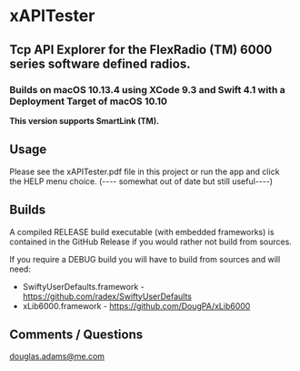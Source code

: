 # xAPITester
## Tcp API Explorer for the FlexRadio (TM) 6000 series software defined radios.

### Builds on macOS 10.13.4 using XCode 9.3 and Swift 4.1 with a Deployment Target of macOS 10.10


**This version supports SmartLink (TM).**


## Usage

Please see the xAPITester.pdf file in this project or run the app and click  
the HELP menu choice. (---- somewhat out of date but still useful----)  


## Builds

A compiled RELEASE build executable (with  embedded frameworks) is  
contained in the GitHub Release if you would rather not build from sources.  


If you require a DEBUG build you will have to build from sources and will need:  

* SwiftyUserDefaults.framework - https://github.com/radex/SwiftyUserDefaults  
* xLib6000.framework - https://github.com/DougPA/xLib6000  


## Comments / Questions

douglas.adams@me.com


